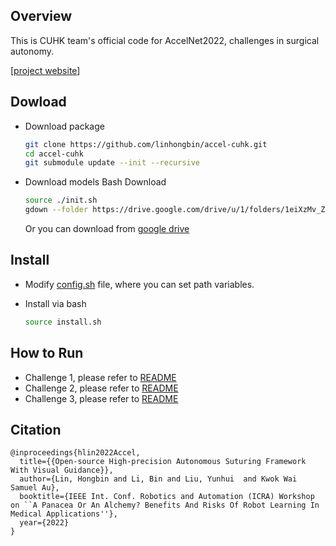 ## Overview

This is CUHK team's official code for AccelNet2022, challenges in surgical autonomy.

[[project website](https://sites.google.com/view/accel-2022-cuhk)]

## Dowload

- Download package
    ```sh
    git clone https://github.com/linhongbin/accel-cuhk.git
    cd accel-cuhk
    git submodule update --init --recursive
    ```

- Download models
    Bash Download
    ```sh
    source ./init.sh
    gdown --folder https://drive.google.com/drive/u/1/folders/1eiXzMv_ZAUeLER_NTRM3zLrPhgxLtzn8
    ```
    Or you can download from [google drive](https://drive.google.com/drive/u/1/folders/1eiXzMv_ZAUeLER_NTRM3zLrPhgxLtzn8)

## Install
- Modify [config.sh](./config.sh) file, where you can set path variables.
- Install via bash

    ```sh
    source install.sh
    ```

## How to Run

- Challenge 1, please refer to [README](https://github.com/linhongbin-ws/accel-challenge/tree/master/accel_challenge/challenge1)
- Challenge 2, please refer to [README](https://github.com/linhongbin-ws/accel-challenge/tree/master/accel_challenge/challenge2)
- Challenge 3, please refer to [README](https://github.com/linhongbin-ws/accel-challenge/tree/master/accel_challenge/challenge3)



## Citation

```
@inproceedings{hlin2022Accel,
  title={{Open-source High-precision Autonomous Suturing Framework With Visual Guidance}},
  author={Lin, Hongbin and Li, Bin and Liu, Yunhui  and Kwok Wai Samuel Au},
  booktitle={IEEE Int. Conf. Robotics and Automation (ICRA) Workshop on ``A Panacea Or An Alchemy? Benefits And Risks Of Robot Learning In Medical Applications''},
  year={2022}
}
```